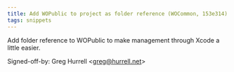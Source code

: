 ```yaml
---
title: Add WOPublic to project as folder reference (WOCommon, 153e314)
tags: snippets
---
```


Add folder reference to WOPublic to make management through Xcode a little easier.

Signed-off-by: Greg Hurrell &lt;greg@hurrell.net&gt;
